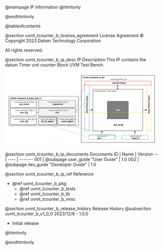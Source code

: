 @mainpage IP Information
@htmlonly
<div class="autonumbering">
@endhtmlonly


@tableofcontents


@section uvmt_tcounter_b_license_agreement License Agreement
© Copyright 2023 Datum Technology Corporation

All rights reserved.


@section uvmt_tcounter_b_ip_desc IP Description
This IP contains the datum Timer unit counter Block UVM Test Bench.

![Timer unit counter Block UVM Test Bench Block Diagram](tb_block_diagram.svg)


@section uvmt_tcounter_b_ip_documents Documents
ID | Name | Version
-- | ---- | -------
001 | @subpage user_guide "User Guide" | 1.0
002 | @subpage dev_guide "Developer Guide" | 1.0


@section uvmt_tcounter_b_ip_ref Reference
 * @ref uvmt_tcounter_b_pkg
   * @ref uvmt_tcounter_b_tests
   * @ref uvmt_tcounter_b_tb
   * @ref uvmt_tcounter_b_misc


@section uvmt_tcounter_b_release_history Release History
@subsection uvmt_tcounter_b_v1_0_0 2023/12/8 - 1.0.0
- Initial release


@htmlonly
</div>
@endhtmlonly